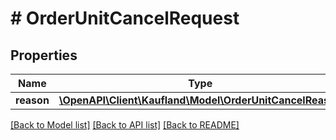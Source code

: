# # OrderUnitCancelRequest

## Properties

Name | Type | Description | Notes
------------ | ------------- | ------------- | -------------
**reason** | [**\OpenAPI\Client\Kaufland\Model\OrderUnitCancelReason**](OrderUnitCancelReason.md) |  |

[[Back to Model list]](../../README.md#models) [[Back to API list]](../../README.md#endpoints) [[Back to README]](../../README.md)
